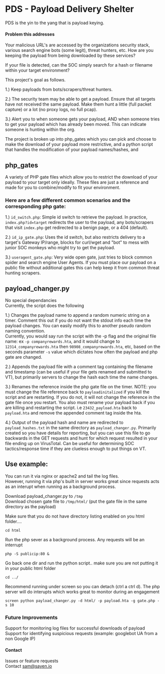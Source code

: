 # PDS - Payload Delivery Shelter   
PDS is the yin to the yang that is payload keying.   

#### Problem this addresses   
Your malicious URL's are accessed by the organizations security stack, various search engine bots (some legit), threat hunters, etc. How are you keeping the payload from being downloaded by these services?   

If your file is detected, can the SOC simply search for a hash or filename within your target environment?

This project's goal as follows.

1.) Keep payloads from bots/scrapers/threat hunters.   

2.) The security team may be able to get a payload.  Ensure that all targets have not received the same payload. Make them hunt a little (full packet capture) or a lot (no proxy logs, no full pcap).    

3.) Alert you to when someone gets your payload, AND when someone tries to get your payload which has already been moved. This can indicate someone is hunting within the org. 

The project is broken up into php_gates which you can pick and choose to make the download of your payload more restrictive, and a python script that handles the modification of your payload names/hashes, and  

## php_gates   
A variety of PHP gate files which allow you to restrict the download of your payload to your target only ideally. These files are just a reference and made for you to combine/modify to fit your environment.   

### Here are a few different common scenarios and the corresponding php gate:      
1.) ```id_switch.php```: Simple id switch to retrieve the payload. In practice, ```index.php?id=target``` redirects the user to the payload, any bots/scrapers that visit ```index.php``` get redirected to a benign page, or a 404 (default).    

2.) ```id_ip_gate.php```: Uses the id switch, but also restricts delivery to a target's Gateway IP/range, blocks for curl/wget and "bot" to mess with junior SOC monkeys who might try to get the payload.    

3.) ```useragent_gate.php```: Very wide open gate, just tries to block common spider and search engine User Agents.  If you must place our payload on a public file without additional gates this can help keep it from common threat hunting scrapers.          



## payload_changer.py     
No special dependancies   
Currently, the script does the following    

1.) Changes the payload name to append a random numeric string on a timer.  Comment this out if you do not want the stdout info each time the payload changes. You can easily modify this to another pseudo random naming convention.    
        Currently, you would say run the script with the -p flag and the original file name: ex ```-p companyrewards.hta```, and it would change to ```12314_companyrewards.hta``` then ```98908_companyrewards.hta```, etc, based on the seconds parameter ```-s``` value which dictates how often the payload and php gate are changed.    
 
 2.) Appends the payload file with a comment tag containing the filename and timestamp (can be useful if your file gets renamed and submitted to VT), but primarily servers to change the hash each time the name changes.    
 
 3.) Renames the reference inside the php gate file on the timer.  NOTE: you must change the file reference back to ```payloadinitalized``` if you kill the script and are restarting.  If you do not, it will not change the reference in the gate file once you restart.  You also must rename your payload back if you are killing and restarting the script.  i.e ```23432_payload.hta``` back to ```payload.hta``` and remove the appended comment tag inside the hta.    
 
 4.) Output of the payload hash and name are redirected to ```payload_hashes.txt``` in the same directory as ```payload_changer.py```.  Primarily created so you have details for reporting, but you can use this file to go backwards in the GET requests and hunt for which request resulted in your file ending up on VirusTotal. Can be useful for determining SOC tactics/response time if they are clueless enough to put things on VT.    

## Use example:   
You can run it via nginx or apache2 and tail the log files.   
However, running it via php's built in server works great since requests acts as an interupt when running as a background process.   

Download payload_changer.py to ```/tmp```   
Download chosen gate file to ```/tmp/html/``` (put the gate file in the same directory as the payload) 

Make sure that you do not have directory listing enabled on you html folder....   

```cd html```   

Run the php sever as a background process. Any requests will be an interrupt    

```php -S publicip:80 &```    

Go back one dir and run the python script.. make sure you are not putting it in your public html folder   

```cd ../```  

Recommend running under screen so you can detach (ctrl a ctrl d).  The php server will do interupts which works great to monitor during an engagement   

```screen python payload_changer.py -d html/ -p payload.hta -g gate.php -s 10```   

### Future Improvements    
Support for monitoring log files for successful downloads of payload   
Support for identifying suspicious requests (example: googlebot UA from a non Google IP)   

#### Contact  
Issues or feature requests   
Contact sam@sayen.io    



